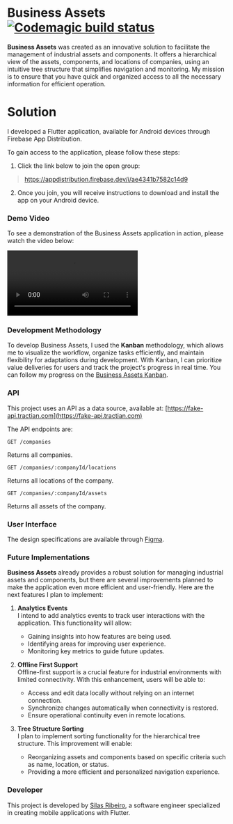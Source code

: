 # Business Assets [![Codemagic build status](https://api.codemagic.io/apps/6738a16d90a1f90519e1e954/6738a16d90a1f90519e1e953/status_badge.svg)](https://codemagic.io/app/6738a16d90a1f90519e1e954/6738a16d90a1f90519e1e953/latest_build)

**Business Assets** was created as an innovative solution to facilitate the management of industrial assets and components. It offers a hierarchical view of the assets, components, and locations of companies, using an intuitive tree structure that simplifies navigation and monitoring. My mission is to ensure that you have quick and organized access to all the necessary information for efficient operation.

# Solution

I developed a Flutter application, available for Android devices through Firebase App Distribution.

To gain access to the application, please follow these steps:

1. Click the link below to join the open group: 
> https://appdistribution.firebase.dev/i/ae4341b7582c14d9
2. Once you join, you will receive instructions to download and install the app on your Android device.

### Demo Video

To see a demonstration of the Business Assets application in action, please watch the video below:

![Demo Video](./docs/demo.mp4)



### Development Methodology

To develop Business Assets, I used the **Kanban** methodology, which allows me to visualize the workflow, organize tasks efficiently, and maintain flexibility for adaptations during development. With Kanban, I can prioritize value deliveries for users and track the project's progress in real time. You can follow my progress on the [Business Assets Kanban](https://github.com/users/pretodev/projects/3).

### API

This project uses an API as a data source, available at: [https://fake-api.tractian.com](https://fake-api.tractian.com)

The API endpoints are:

```http
GET /companies
```
Returns all companies.

```http
GET /companies/:companyId/locations
```
Returns all locations of the company.

```http
GET /companies/:companyId/assets
```
Returns all assets of the company.

### User Interface

The design specifications are available through [Figma](https://www.figma.com/file/IP50SSLkagXsUNWiZj0PjP/%5BCareers%5D-Flutter-Challenge-v2?type=design&node-id=0%3A1&mode=design&t=puUgGuBG9v8leaSQ-1).


### Future Implementations

**Business Assets** already provides a robust solution for managing industrial assets and components, but there are several improvements planned to make the application even more efficient and user-friendly. Here are the next features I plan to implement:

1. **Analytics Events**  
   I intend to add analytics events to track user interactions with the application. This functionality will allow:  
   - Gaining insights into how features are being used.  
   - Identifying areas for improving user experience.  
   - Monitoring key metrics to guide future updates.  

2. **Offline First Support**  
   Offline-first support is a crucial feature for industrial environments with limited connectivity. With this enhancement, users will be able to:  
   - Access and edit data locally without relying on an internet connection.  
   - Synchronize changes automatically when connectivity is restored.  
   - Ensure operational continuity even in remote locations.  

3. **Tree Structure Sorting**  
   I plan to implement sorting functionality for the hierarchical tree structure. This improvement will enable:  
   - Reorganizing assets and components based on specific criteria such as name, location, or status.  
   - Providing a more efficient and personalized navigation experience.  

### Developer

This project is developed by [Silas Ribeiro](https://github.com/pretodev), a software engineer specialized in creating mobile applications with Flutter.

